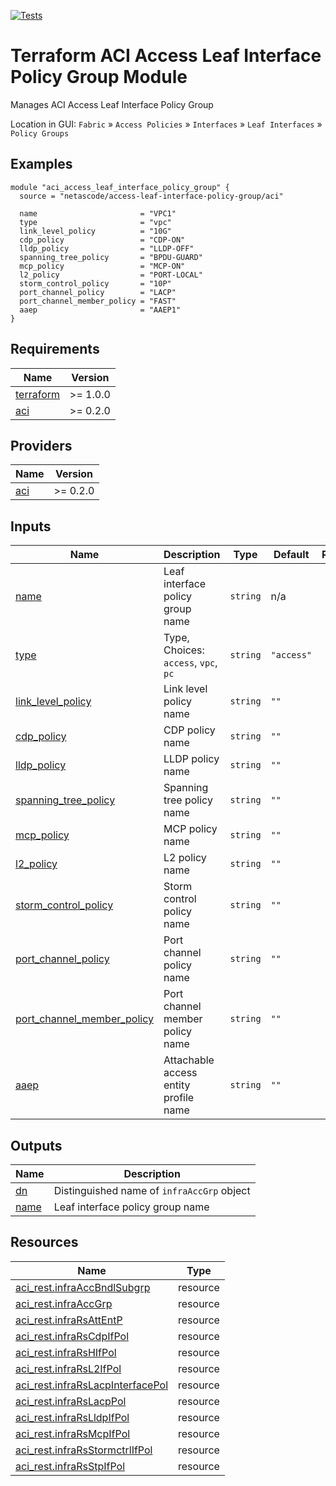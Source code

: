 <!-- BEGIN_TF_DOCS -->
[![Tests](https://github.com/netascode/terraform-aci-access-leaf-interface-policy-group/actions/workflows/test.yml/badge.svg)](https://github.com/netascode/terraform-aci-access-leaf-interface-policy-group/actions/workflows/test.yml)

# Terraform ACI Access Leaf Interface Policy Group Module

Manages ACI Access Leaf Interface Policy Group

Location in GUI:
`Fabric` » `Access Policies` » `Interfaces` » `Leaf Interfaces` » `Policy Groups`

## Examples

```hcl
module "aci_access_leaf_interface_policy_group" {
  source = "netascode/access-leaf-interface-policy-group/aci"

  name                       = "VPC1"
  type                       = "vpc"
  link_level_policy          = "10G"
  cdp_policy                 = "CDP-ON"
  lldp_policy                = "LLDP-OFF"
  spanning_tree_policy       = "BPDU-GUARD"
  mcp_policy                 = "MCP-ON"
  l2_policy                  = "PORT-LOCAL"
  storm_control_policy       = "10P"
  port_channel_policy        = "LACP"
  port_channel_member_policy = "FAST"
  aaep                       = "AAEP1"
}

```

## Requirements

| Name | Version |
|------|---------|
| <a name="requirement_terraform"></a> [terraform](#requirement\_terraform) | >= 1.0.0 |
| <a name="requirement_aci"></a> [aci](#requirement\_aci) | >= 0.2.0 |

## Providers

| Name | Version |
|------|---------|
| <a name="provider_aci"></a> [aci](#provider\_aci) | >= 0.2.0 |

## Inputs

| Name | Description | Type | Default | Required |
|------|-------------|------|---------|:--------:|
| <a name="input_name"></a> [name](#input\_name) | Leaf interface policy group name | `string` | n/a | yes |
| <a name="input_type"></a> [type](#input\_type) | Type, Choices: `access`, `vpc`, `pc` | `string` | `"access"` | no |
| <a name="input_link_level_policy"></a> [link\_level\_policy](#input\_link\_level\_policy) | Link level policy name | `string` | `""` | no |
| <a name="input_cdp_policy"></a> [cdp\_policy](#input\_cdp\_policy) | CDP policy name | `string` | `""` | no |
| <a name="input_lldp_policy"></a> [lldp\_policy](#input\_lldp\_policy) | LLDP policy name | `string` | `""` | no |
| <a name="input_spanning_tree_policy"></a> [spanning\_tree\_policy](#input\_spanning\_tree\_policy) | Spanning tree policy name | `string` | `""` | no |
| <a name="input_mcp_policy"></a> [mcp\_policy](#input\_mcp\_policy) | MCP policy name | `string` | `""` | no |
| <a name="input_l2_policy"></a> [l2\_policy](#input\_l2\_policy) | L2 policy name | `string` | `""` | no |
| <a name="input_storm_control_policy"></a> [storm\_control\_policy](#input\_storm\_control\_policy) | Storm control policy name | `string` | `""` | no |
| <a name="input_port_channel_policy"></a> [port\_channel\_policy](#input\_port\_channel\_policy) | Port channel policy name | `string` | `""` | no |
| <a name="input_port_channel_member_policy"></a> [port\_channel\_member\_policy](#input\_port\_channel\_member\_policy) | Port channel member policy name | `string` | `""` | no |
| <a name="input_aaep"></a> [aaep](#input\_aaep) | Attachable access entity profile name | `string` | `""` | no |

## Outputs

| Name | Description |
|------|-------------|
| <a name="output_dn"></a> [dn](#output\_dn) | Distinguished name of `infraAccGrp` object |
| <a name="output_name"></a> [name](#output\_name) | Leaf interface policy group name |

## Resources

| Name | Type |
|------|------|
| [aci_rest.infraAccBndlSubgrp](https://registry.terraform.io/providers/netascode/aci/latest/docs/resources/rest) | resource |
| [aci_rest.infraAccGrp](https://registry.terraform.io/providers/netascode/aci/latest/docs/resources/rest) | resource |
| [aci_rest.infraRsAttEntP](https://registry.terraform.io/providers/netascode/aci/latest/docs/resources/rest) | resource |
| [aci_rest.infraRsCdpIfPol](https://registry.terraform.io/providers/netascode/aci/latest/docs/resources/rest) | resource |
| [aci_rest.infraRsHIfPol](https://registry.terraform.io/providers/netascode/aci/latest/docs/resources/rest) | resource |
| [aci_rest.infraRsL2IfPol](https://registry.terraform.io/providers/netascode/aci/latest/docs/resources/rest) | resource |
| [aci_rest.infraRsLacpInterfacePol](https://registry.terraform.io/providers/netascode/aci/latest/docs/resources/rest) | resource |
| [aci_rest.infraRsLacpPol](https://registry.terraform.io/providers/netascode/aci/latest/docs/resources/rest) | resource |
| [aci_rest.infraRsLldpIfPol](https://registry.terraform.io/providers/netascode/aci/latest/docs/resources/rest) | resource |
| [aci_rest.infraRsMcpIfPol](https://registry.terraform.io/providers/netascode/aci/latest/docs/resources/rest) | resource |
| [aci_rest.infraRsStormctrlIfPol](https://registry.terraform.io/providers/netascode/aci/latest/docs/resources/rest) | resource |
| [aci_rest.infraRsStpIfPol](https://registry.terraform.io/providers/netascode/aci/latest/docs/resources/rest) | resource |
<!-- END_TF_DOCS -->